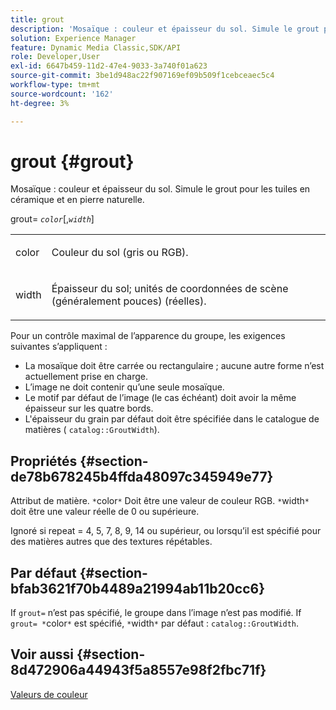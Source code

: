 ```yaml
---
title: grout
description: 'Mosaïque : couleur et épaisseur du sol. Simule le grout pour les tuiles en céramique et en pierre naturelle.'
solution: Experience Manager
feature: Dynamic Media Classic,SDK/API
role: Developer,User
exl-id: 6647b459-11d2-47e4-9033-3a740f01a623
source-git-commit: 3be1d948ac22f907169ef09b509f1cebceaec5c4
workflow-type: tm+mt
source-wordcount: '162'
ht-degree: 3%

---
```


# grout {#grout}

Mosaïque : couleur et épaisseur du sol. Simule le grout pour les tuiles en céramique et en pierre naturelle.

grout= *`color`*[,*`width`*]

<table id="simpletable_302B78CFC8F14E0F962D1D2064AD1371"> 
 <tr class="strow"> 
  <td class="stentry"> <p> <span class="codeph"> <span class="varname"> color </span> </span> </p> </td>
  <td class="stentry"> <p>Couleur du sol (gris ou RGB). </p> </td> 
 </tr> 
 <tr class="strow"> 
  <td class="stentry"> <p> <span class="codeph"> <span class="varname"> width </span> </span> </p> </td>
  <td class="stentry"> <p>Épaisseur du sol; unités de coordonnées de scène (généralement pouces) (réelles). </p> </td>
 </tr> 
</table>

Pour un contrôle maximal de l’apparence du groupe, les exigences suivantes s’appliquent :

* La mosaïque doit être carrée ou rectangulaire ; aucune autre forme n’est actuellement prise en charge.
* L’image ne doit contenir qu’une seule mosaïque.
* Le motif par défaut de l’image (le cas échéant) doit avoir la même épaisseur sur les quatre bords.
* L&#39;épaisseur du grain par défaut doit être spécifiée dans le catalogue de matières ( `catalog::GroutWidth`).

## Propriétés {#section-de78b678245b4ffda48097c345949e77}

Attribut de matière. `*`color`*` Doit être une valeur de couleur RGB. `*`width`*` doit être une valeur réelle de 0 ou supérieure.

Ignoré si repeat = 4, 5, 7, 8, 9, 14 ou supérieur, ou lorsqu’il est spécifié pour des matières autres que des textures répétables.

## Par défaut {#section-bfab3621f70b4489a21994ab11b20cc6}

If `grout=` n’est pas spécifié, le groupe dans l’image n’est pas modifié. If `grout= *`color`*` est spécifié, `*`width`*` par défaut : `catalog::GroutWidth`.

## Voir aussi {#section-8d472906a44943f5a8557e98f2fbc71f}

[Valeurs de couleur](../../../../../ir-api/http-protocol/image-rendering-api-ref/c-ir-http-protocol-ref/c-ir-http-protocol-syntax-and-features/r-ir-color-values.md#reference-657f95c0841742d2a55a48bc938303f6)
